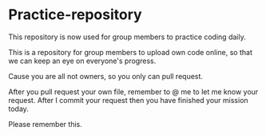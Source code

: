 # Practice-repository
This repository is now used for group members to practice coding daily.

This is a repository for group members to upload own code online, so that we can keep an eye on everyone's progress.

Cause you are all not owners, so you only can pull request.

After you pull request your own file, remember to @ me to let me know your request. After I commit your request then you have finished your mission today.

Please remember this.
